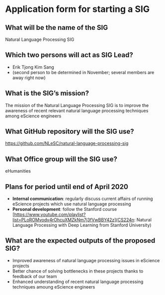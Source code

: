 # Application form for starting a SIG

## What will be the name of the SIG
<!--  help text goes here  -->
Natural Language Processing SIG

## Which two persons will act as SIG Lead?
<!--  help text goes here  -->
- Erik Tjong Kim Sang
- (second person to be determined in November; several members are away right now)

## What is the SIG’s mission?
<!--  help text goes here  -->
The mission of the Natural Language Processing SIG is to improve the awareness of recent relevant natural language processing techniques among eScience engineers

## What GitHub repository will the SIG use?
<!--  help text goes here  -->
https://github.com/NLeSC/natural-language-processing-sig

## What Office group will the SIG use?
<!--  help text goes here  -->
eHumanities

## Plans for period until end of April 2020
<!--  help text goes here  -->
- **Internal communication**: regularly discuss current affairs of running eScience projects which use natural language processing
- **Personal development**: follow the Stanford course [https://www.youtube.com/playlist?list=PLoROMvodv4rOhcuXMZkNm7j3fVwBBY42z](CS224n: Natural Language Processing with Deep Learning from Stanford University)

## What are the expected outputs of the proposed SIG?
<!--  help text goes here  -->
- Improved awareness of natural language processing issues in eScience projects
- Better chance of solving bottlenecks in these projects thanks to feedback of our team
- Enhanced understanding of recent natural language processing techniques amoung eScience engineers

